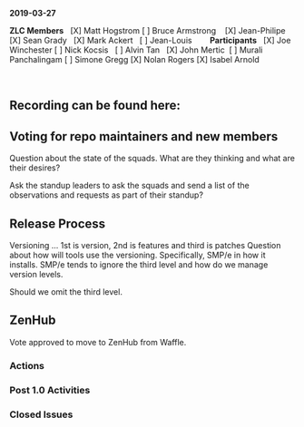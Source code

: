 __2019-03-27__


**ZLC Members**  
[X] Matt Hogstrom
[ ] Bruce Armstrong   
[X] Jean-Philipe  
[X] Sean Grady  
[X] Mark Ackert  
[ ] Jean-Louis  
    
**Participants**  
[X] Joe Winchester
[ ] Nick Kocsis  
[ ] Alvin Tan  
[X] John Mertic 
[ ] Murali Panchalingam
[ ] Simone Gregg
[X] Nolan Rogers
[X] Isabel Arnold


  
## Recording can be found here:  

## Voting for repo maintainers and new members
Question about the state of the squads.  What are they thinking and what are their desires?

Ask the standup leaders to ask the squads and send a list of the observations and requests as part of their standup?

## Release Process
Versioning ... 1st is version, 2nd is features and third is patches
Question about how will tools use the versioning.  Specifically, SMP/e in how it installs.  SMP/e tends to ignore the third level and how do we manage version levels.

Should we omit the third level.

## ZenHub
Vote approved to move to ZenHub from Waffle.

### Actions  


### Post 1.0 Activities  


### Closed Issues